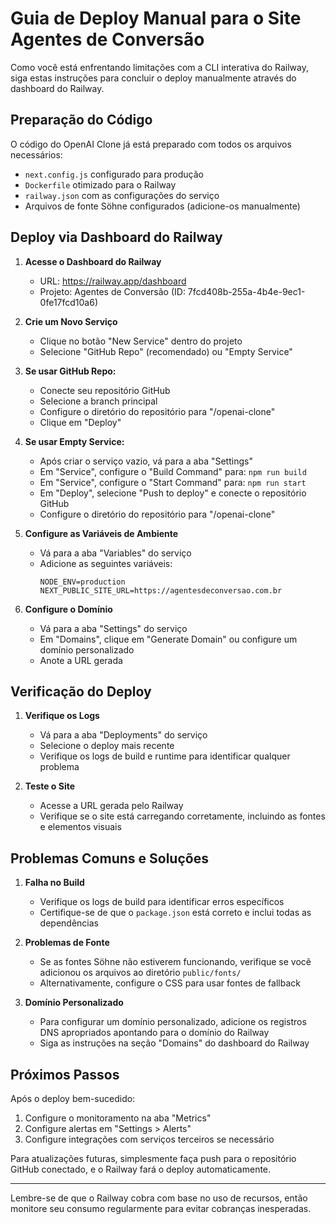 # Guia de Deploy Manual para o Site Agentes de Conversão

Como você está enfrentando limitações com a CLI interativa do Railway, siga estas instruções para concluir o deploy manualmente através do dashboard do Railway.

## Preparação do Código

O código do OpenAI Clone já está preparado com todos os arquivos necessários:

- `next.config.js` configurado para produção
- `Dockerfile` otimizado para o Railway
- `railway.json` com as configurações do serviço
- Arquivos de fonte Söhne configurados (adicione-os manualmente)

## Deploy via Dashboard do Railway

1. **Acesse o Dashboard do Railway**
   - URL: https://railway.app/dashboard
   - Projeto: Agentes de Conversão (ID: 7fcd408b-255a-4b4e-9ec1-0fe17fcd10a6)

2. **Crie um Novo Serviço**
   - Clique no botão "New Service" dentro do projeto
   - Selecione "GitHub Repo" (recomendado) ou "Empty Service"

3. **Se usar GitHub Repo:**
   - Conecte seu repositório GitHub
   - Selecione a branch principal
   - Configure o diretório do repositório para "/openai-clone"
   - Clique em "Deploy"

4. **Se usar Empty Service:**
   - Após criar o serviço vazio, vá para a aba "Settings"
   - Em "Service", configure o "Build Command" para: `npm run build`
   - Em "Service", configure o "Start Command" para: `npm run start`
   - Em "Deploy", selecione "Push to deploy" e conecte o repositório GitHub
   - Configure o diretório do repositório para "/openai-clone"

5. **Configure as Variáveis de Ambiente**
   - Vá para a aba "Variables" do serviço
   - Adicione as seguintes variáveis:
     ```
     NODE_ENV=production
     NEXT_PUBLIC_SITE_URL=https://agentesdeconversao.com.br
     ```

6. **Configure o Domínio**
   - Vá para a aba "Settings" do serviço
   - Em "Domains", clique em "Generate Domain" ou configure um domínio personalizado
   - Anote a URL gerada

## Verificação do Deploy

1. **Verifique os Logs**
   - Vá para a aba "Deployments" do serviço
   - Selecione o deploy mais recente
   - Verifique os logs de build e runtime para identificar qualquer problema

2. **Teste o Site**
   - Acesse a URL gerada pelo Railway
   - Verifique se o site está carregando corretamente, incluindo as fontes e elementos visuais

## Problemas Comuns e Soluções

1. **Falha no Build**
   - Verifique os logs de build para identificar erros específicos
   - Certifique-se de que o `package.json` está correto e inclui todas as dependências

2. **Problemas de Fonte**
   - Se as fontes Söhne não estiverem funcionando, verifique se você adicionou os arquivos ao diretório `public/fonts/`
   - Alternativamente, configure o CSS para usar fontes de fallback

3. **Domínio Personalizado**
   - Para configurar um domínio personalizado, adicione os registros DNS apropriados apontando para o domínio do Railway
   - Siga as instruções na seção "Domains" do dashboard do Railway

## Próximos Passos

Após o deploy bem-sucedido:

1. Configure o monitoramento na aba "Metrics"
2. Configure alertas em "Settings > Alerts"
3. Configure integrações com serviços terceiros se necessário

Para atualizações futuras, simplesmente faça push para o repositório GitHub conectado, e o Railway fará o deploy automaticamente.

---

Lembre-se de que o Railway cobra com base no uso de recursos, então monitore seu consumo regularmente para evitar cobranças inesperadas.